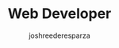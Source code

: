 ---
layout: person
image: josh.jpg
name: Josh Reeder-Esparza
author: joshreederesparza
title: Web Developer
order: 6
display: false

social: 
  - account: twitter
    username: jawshre
  - account: facebook
    username: jreederesparza
  - account: github
    username: joshre
  - account: instagram
    username: joshre
  - account: rdio
    username: joshre

bio: "Able-bodied and ready for whatever the team throws at him. Capable of more than he knows, like a walnut meant to be president one day. Watches everything with captions on, loves good beer & streetfood."  
---